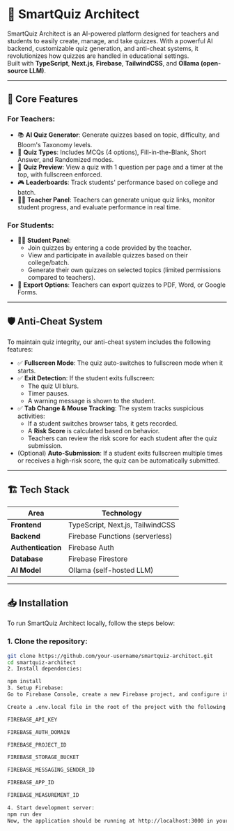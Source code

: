 # 🧠 SmartQuiz Architect

SmartQuiz Architect is an AI-powered platform designed for teachers and students to easily create, manage, and take quizzes. With a powerful AI backend, customizable quiz generation, and anti-cheat systems, it revolutionizes how quizzes are handled in educational settings.  
Built with **TypeScript**, **Next.js**, **Firebase**, **TailwindCSS**, and **Ollama (open-source LLM)**.

---

## 🚀 Core Features

### For Teachers:
- 📚 **AI Quiz Generator**: Generate quizzes based on topic, difficulty, and Bloom's Taxonomy levels.
- 🎯 **Quiz Types**: Includes MCQs (4 options), Fill-in-the-Blank, Short Answer, and Randomized modes.
- 📝 **Quiz Preview**: View a quiz with 1 question per page and a timer at the top, with fullscreen enforced.
- 🎮 **Leaderboards**: Track students' performance based on college and batch.
- 👨‍🏫 **Teacher Panel**: Teachers can generate unique quiz links, monitor student progress, and evaluate performance in real time.

### For Students:
- 🧑‍🎓 **Student Panel**:
  - Join quizzes by entering a code provided by the teacher.
  - View and participate in available quizzes based on their college/batch.
  - Generate their own quizzes on selected topics (limited permissions compared to teachers).
- 🧩 **Export Options**: Teachers can export quizzes to PDF, Word, or Google Forms.

---

## 🛡️ Anti-Cheat System

To maintain quiz integrity, our anti-cheat system includes the following features:

- ✅ **Fullscreen Mode**: The quiz auto-switches to fullscreen mode when it starts.
- ✅ **Exit Detection**: If the student exits fullscreen:
  - The quiz UI blurs.
  - Timer pauses.
  - A warning message is shown to the student.
- ✅ **Tab Change & Mouse Tracking**: The system tracks suspicious activities:
  - If a student switches browser tabs, it gets recorded.
  - A **Risk Score** is calculated based on behavior.
  - Teachers can review the risk score for each student after the quiz submission.
- (Optional) **Auto-Submission**: If a student exits fullscreen multiple times or receives a high-risk score, the quiz can be automatically submitted.

---

## 🏗️ Tech Stack

| Area           | Technology                     |
| -------------- | ------------------------------- |
| **Frontend**    | TypeScript, Next.js, TailwindCSS |
| **Backend**     | Firebase Functions (serverless) |
| **Authentication** | Firebase Auth                |
| **Database**     | Firebase Firestore              |
| **AI Model**     | Ollama (self-hosted LLM)        |

---

## 📥 Installation

To run SmartQuiz Architect locally, follow the steps below:

### 1. Clone the repository:
```bash
git clone https://github.com/your-username/smartquiz-architect.git
cd smartquiz-architect
2. Install dependencies:

npm install
3. Setup Firebase:
Go to Firebase Console, create a new Firebase project, and configure it.

Create a .env.local file in the root of the project with the following Firebase keys:

FIREBASE_API_KEY

FIREBASE_AUTH_DOMAIN

FIREBASE_PROJECT_ID

FIREBASE_STORAGE_BUCKET

FIREBASE_MESSAGING_SENDER_ID

FIREBASE_APP_ID

FIREBASE_MEASUREMENT_ID

4. Start development server:
npm run dev
Now, the application should be running at http://localhost:3000 in your browser.
